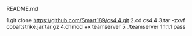 README.md

1.git clone https://github.com/Smart189/cs4.4.git
2.cd cs4.4
3.tar -zxvf  cobaltstrike.jar.tar.gz
4.chmod +x teamserver
5../teamserver 1.1.1.1 pass
